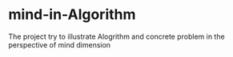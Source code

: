 # mind-in-Algorithm
The project try to illustrate Alogrithm and concrete problem in the perspective of mind dimension
